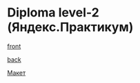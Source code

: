 # Diploma level-2 (Яндекс.Практикум)

[front](https://diploma.nikogriffs.nomoredomains.monster)




[back](https://api.diploma.nikogriffs.nomoredomains.monster)




[Макет](https://www.figma.com/file/Zr03yYusF2lozlfsDima8T/?node-id=891%3A3857)
